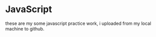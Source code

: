 # JavaScript
these are my some javascript practice work, i uploaded from my local machine to github.

